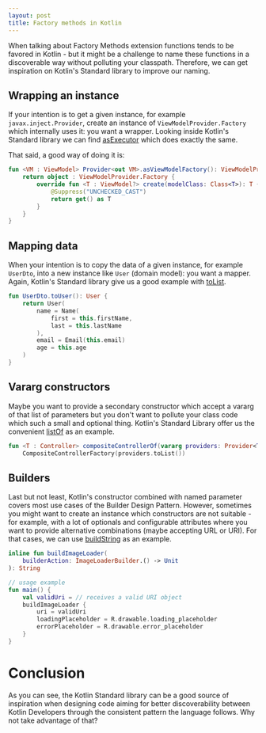 ```yaml
---
layout: post
title: Factory methods in Kotlin
---
```


When talking about Factory Methods extension functions tends to be favored in Kotlin - but it might be a challenge to name these functions in a discoverable way without polluting your classpath. Therefore, we can get inspiration on Kotlin's Standard library to improve our naming.

## Wrapping an instance

If your intention is to get a given instance, for example `javax.inject.Provider`, create an instance of `ViewModelProvider.Factory` which internally uses it: you want a wrapper. Looking inside Kotlin's Standard library we can find [asExecutor](https://kotlin.github.io/kotlinx.coroutines/kotlinx-coroutines-core/kotlinx.coroutines/as-executor.html) which does exactly the same.

That said, a good way of doing it is:
```kotlin
fun <VM : ViewModel> Provider<out VM>.asViewModelFactory(): ViewModelProvider.Factory {
    return object : ViewModelProvider.Factory {
        override fun <T : ViewModel?> create(modelClass: Class<T>): T {
            @Suppress("UNCHECKED_CAST")
            return get() as T
        }
    }
}
```

## Mapping data

When your intention is to copy the data of a given instance, for example `UserDto`, into a new instance like `User` (domain model): you want a mapper. Again, Kotlin's Standard library give us a good example with [toList](https://kotlinlang.org/api/latest/jvm/stdlib/kotlin.collections/to-list.html?_ga=2.130355144.672183661.1577982073-802284527.1577800392).

```kotlin
fun UserDto.toUser(): User {
    return User(
        name = Name(
            first = this.firstName,
            last = this.lastName
        ),
        email = Email(this.email)
        age = this.age
    )
}
```

## Vararg constructors

Maybe you want to provide a secondary constructor which accept a vararg of that list of parameters but you don't want to pollute your class code which such a small and optional thing. Kotlin's Standard Library offer us the convenient [listOf](https://kotlinlang.org/api/latest/jvm/stdlib/kotlin.collections/list-of.html?_ga=2.139095028.672183661.1577982073-802284527.1577800392) as an example.

```kotlin
fun <T : Controller> compositeControllerOf(vararg providers: Provider<T>) = 
    CompositeControllerFactory(providers.toList())
```

## Builders

Last but not least, Kotlin's constructor combined with named parameter covers most use cases of the Builder Design Pattern. However, sometimes you might want to create an instance which constructors are not suitable - for example, with a lot of optionals and configurable attributes where you want to provide alternative combinations (maybe accepting URL or URI). For that cases, we can use [buildString](https://kotlinlang.org/api/latest/jvm/stdlib/kotlin.text/build-string.html) as an example.

```kotlin
inline fun buildImageLoader(
    builderAction: ImageLoaderBuilder.() -> Unit
): String

// usage example
fun main() {
    val validUri = // receives a valid URI object
    buildImageLoader {
        uri = validUri
        loadingPlaceholder = R.drawable.loading_placeholder
        errorPlaceholder = R.drawable.error_placeholder
    }
}
```

# Conclusion

As you can see, the Kotlin Standard library can be a good source of inspiration when designing code aiming for better discoverability between Kotlin Developers through the consistent pattern the language follows. Why not take advantage of that?
